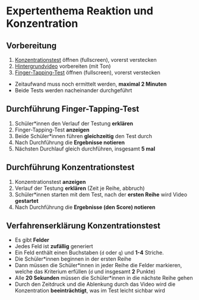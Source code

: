 # Expertenthema Reaktion und Konzentration

## Vorbereitung

1. [Konzentrationstest](https://d2.projekt.bombenbau.com/) öffnen (fullscreen), vorerst verstecken
0. [Hintergrundvideo](https://youtu.be/nvtzHocWoUA) vorbereiten (mit Ton)
0. [Finger-Tapping-Test](https://f1-start.glitch.me/) öffnen (fullscreen), vorerst verstecken

- Zeitaufwand muss noch ermittelt werden, **maximal 2 Minuten**
- Beide Tests werden nacheinander durchgeführt

## Durchführung Finger-Tapping-Test

1. Schüler*innen den Verlauf der Testung **erklären**
0. Finger-Tapping-Test **anzeigen**
0. Beide Schüler*innen führen **gleichzeitig** den Test durch
0. Nach Durchführung die **Ergebnisse notieren**
0. Nächsten Durchlauf gleich durchführen, insgesamt **5 mal**

## Durchführung Konzentrationstest

1. Konzentrationstest **anzeigen**
0. Verlauf der Testung **erklären** (Zeit je Reihe, abbruch)
0. Schüler*innen starten mit dem Test, nach der **ersten Reihe** wird Video **gestartet**
0. Nach Durchführung die **Ergebnisse (den Score) notieren**

## Verfahrenserklärung Konzentrationstest

- Es gibt **Felder**
- Jedes Feld ist **zufällig** generiert
- Ein Feld enthält einen Buchstaben (`d` oder `q`) und **1-4** Striche.
- Die Schüler*innen beginnen in der ersten Reihe
- Dann müssen die Schüler*innen in jeder Reihe die Felder markieren, welche das Kriterium erfüllen (`d` und insgesamt **2** Punkte)
- Alle **20 Sekunden** müssen die Schüler*innen in die nächste Reihe gehen
- Durch den Zeitdruck und die Ablenkung durch das Video wird die Konzentration **beeinträchtigt**, was im Test leicht sichbar wird